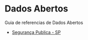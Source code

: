 # Dados Abertos
Guia de referencias de Dados Abertos

* [Segurança Publica - SP](http://www.ssp.sp.gov.br/transparenciassp/)
